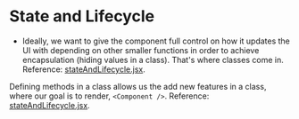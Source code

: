 <h1>State and Lifecycle</h1>

- Ideally, we want to give the component full control on how it updates the UI with depending on other smaller functions in order to achieve encapsulation (hiding values in a class). That's where classes come in. Reference: [stateAndLifecycle.jsx](stateAndLifecycle.jsx).

Defining methods in a class allows us the add new features in a class, where our goal is to render, `<Component />`. Reference: [stateAndLifecycle.jsx](stateAndLifecycle.jsx).

